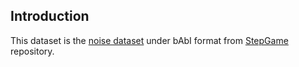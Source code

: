 ## Introduction
This dataset is the [noise dataset](https://github.com/ZhengxiangShi/StepGame/tree/main/Code/babi_format/noise) under bAbI format from [StepGame](https://github.com/ZhengxiangShi/StepGame) repository.
